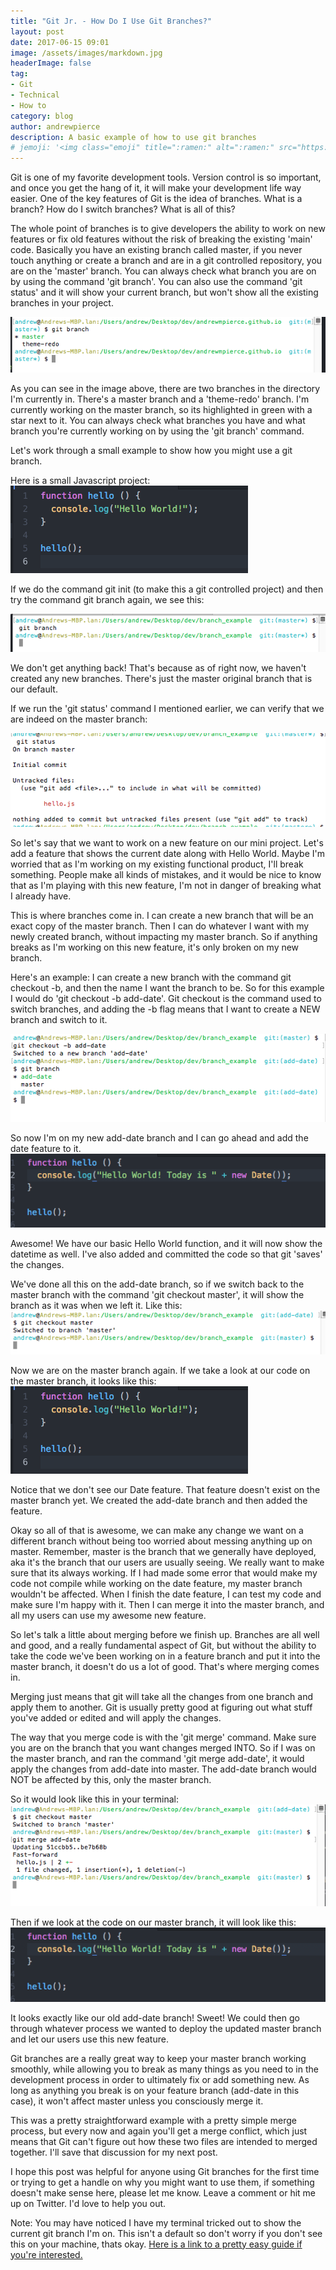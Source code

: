 ```yaml
---
title: "Git Jr. - How Do I Use Git Branches?"
layout: post
date: 2017-06-15 09:01
image: /assets/images/markdown.jpg
headerImage: false
tag:
- Git
- Technical
- How to
category: blog
author: andrewpierce
description: A basic example of how to use git branches
# jemoji: '<img class="emoji" title=":ramen:" alt=":ramen:" src="https://assets.github.com/images/icons/emoji/unicode/1f35c.png" height="20" width="20" align="absmiddle">'
---
```


Git is one of my favorite development tools. Version control is so important, and once
you get the hang of it, it will make your development life way easier. One of the key
features of Git is the idea of branches. What is a branch? How do I switch branches?
What is all of this?


The whole point of branches is to give developers the ability to work on new features or fix old features
without the risk of breaking the existing 'main' code. Basically you have an existing branch called master,
if you never touch anything or create a branch and are in a git controlled repository, you are on the 'master' branch. You can always check what branch you are on by using the command 'git branch'. You can also use the command 'git status' and it will show your current branch, but won't show all the existing branches in your project.

![An image showing the command git branch](../assets/images/git_branches/git-branch.png "The Git Branch command")

As you can see in the image above, there are two branches in the directory I'm currently in. There's a  master branch and a 'theme-redo' branch. I'm currently working on the master branch, so its highlighted in green with a star next to it. You can always check what branches you have and what branch you're currently working on by using the 'git branch' command.

Let's work through a small example to show how you might use a git branch.

Here is a small Javascript project:
![An image showing the first Hello World project](../assets/images/git_branches/hello_world1.png "Example Hello World")

If we do the command git init (to make this a git controlled project) and then try the command git branch again, we see this:

![An image showing the first git branch command](../assets/images/git_branches/hello_world_branch1.png "Hello World git branch")

We don't get anything back! That's because as of right now, we haven't created any new branches. There's just the master original branch that is our default.

If we run the 'git status' command I mentioned earlier, we can verify that we are indeed on the master branch:

![An image showing the first git status command](../assets/images/git_branches/git_status.png "Hello World git status")

So let's say that we want to work on a new feature on our mini project. Let's add a feature that shows the current date along with Hello World. Maybe I'm worried that as I'm working on my existing functional product, I'll break something. People make all kinds of mistakes, and it would be nice to know that as I'm playing with this new feature, I'm not in danger of breaking what I already have.

This is where branches come in. I can create a new branch that will be an exact copy of the master branch. Then I can do whatever I want with my newly created branch, without impacting my master branch. So if anything breaks as I'm working on this new feature, it's only broken on my new branch.

Here's an example:
I can create a new branch with the command git checkout -b, and then the name I want the branch to be. So for this example I would do 'git checkout -b add-date'. Git checkout is the command used to switch branches, and adding the -b flag means that I want to create a NEW branch and switch to it.

![An image showing the new git branch](../assets/images/git_branches/new_branch.png "First Git branch")

So now I'm on my new add-date branch and I can go ahead and add the date feature to it.
![An image showing the new Hello World date feature](../assets/images/git_branches/added_date.png "Added date to Hello World")

Awesome! We have our basic Hello World function, and it will now show the datetime as well. I've also added and committed the code so that git 'saves' the changes.

We've done all this on the add-date branch, so if we switch back to the master branch with the command 'git checkout master', it will show the branch as it was when we left it. Like this:
![An image showing checking out master](../assets/images/git_branches/git-checkout-master.png "Git Checkout Master")

Now we are on the master branch again. If we take a look at our code on the master branch, it looks like this:
![An image showing the first Hello World project](../assets/images/git_branches/hello_world1.png "Example Hello World")

Notice that we don't see our Date feature. That feature doesn't exist on the master branch yet. We created the add-date branch and then added the feature.

Okay so all of that is awesome, we can make any change we want on a different branch without being too worried about messing anything up on master. Remember, master is the branch that we generally have deployed, aka it's the branch that our users are usually seeing. We really want to make sure that its always working. If I had made some error that would make my code not compile while working on the date feature, my master branch wouldn't be affected. When I finish the date feature, I can test my code and make sure I'm happy with it. Then I can merge it into the master branch, and all my users can use my awesome new feature.

So let's talk a little about merging before we finish up. Branches are all well and good, and a really fundamental aspect of Git, but without the ability to take the code we've been working on in a feature branch and put it into the master branch, it doesn't do us a lot of good. That's where merging comes in.

Merging just means that git will take all the changes from one branch and apply them to another. Git is usually pretty good at figuring out what stuff you've added or edited and will apply the changes.

The way that you merge code is with the 'git merge' command. Make sure you are on the branch that you want changes merged INTO. So if I was on the master branch, and ran the command 'git merge add-date', it would apply the changes from add-date into master. The add-date branch would NOT be affected by this, only the master branch.

So it would look like this in your terminal:
![An image showing the merge command for add-date](../assets/images/git_branches/git-merge-add-date.png "git merge add-date")

Then if we look at the code on our master branch, it will look like this:
![An image showing the newly merged Date feature](../assets/images/git_branches/added_date.png "Added date to Hello World - merged")

It looks exactly like our old add-date branch! Sweet! We could then go through whatever process we wanted to deploy the updated master branch and let our users use this new feature.

Git branches are a really great way to keep your master branch working smoothly, while allowing you to break as many things as you need to in the development process in order to ultimately fix or add something new. As long as anything you break is on your feature branch (add-date in this case), it won't affect master unless you consciously merge it.

This was a pretty straightforward example with a pretty simple merge process, but every now and again you'll get a merge conflict, which just means that Git can't figure out how these two files are intended to merged together. I'll save that discussion for my next post.

I hope this post was helpful for anyone using Git branches for the first time or trying to get a handle on why you might want to use them, if something doesn't make sense here, please let me know. Leave a comment or hit me up on Twitter. I'd love to help you out.




Note:
You may have noticed I have my terminal tricked out to show the current git branch I'm on. This isn't a default so don't worry if you don't see this on your machine, thats okay. [Here is a link to a pretty easy guide if you're interested.](https://martinfitzpatrick.name/article/add-git-branch-name-to-terminal-prompt-mac/)
